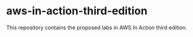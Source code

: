 # aws-in-action-third-edition
This repository contains the proposed labs in AWS In Action third edition.
